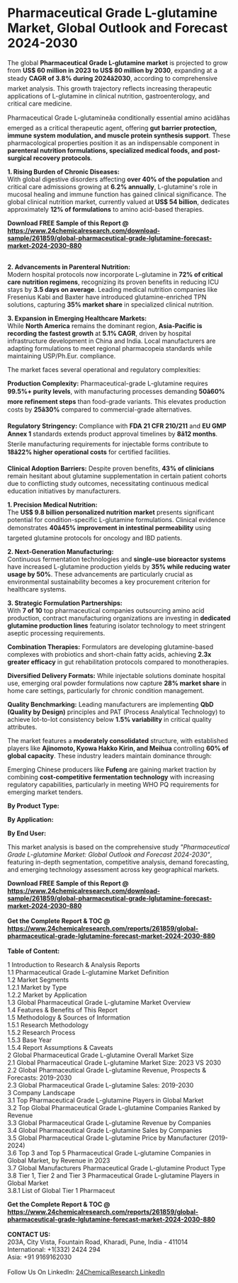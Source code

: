 <h1>Pharmaceutical Grade L-glutamine Market, Global Outlook and Forecast 2024-2030</h1><p>The global <strong>Pharmaceutical Grade L-glutamine market</strong> is projected to grow from <strong>US$ 60 million in 2023 to US$ 80 million by 2030</strong>, expanding at a steady <strong>CAGR of 3.8% during 2024â2030</strong>, according to comprehensive market analysis. This growth trajectory reflects increasing therapeutic applications of L-glutamine in clinical nutrition, gastroenterology, and critical care medicine.</p><p>Pharmaceutical Grade L-glutamineâa conditionally essential amino acidâhas emerged as a critical therapeutic agent, offering <strong>gut barrier protection, immune system modulation, and muscle protein synthesis support</strong>. These pharmacological properties position it as an indispensable component in <strong>parenteral nutrition formulations, specialized medical foods, and post-surgical recovery protocols</strong>.</p><p><strong>1. Rising Burden of Chronic Diseases:</strong><br>
With global digestive disorders affecting <strong>over 40% of the population</strong> and critical care admissions growing at <strong>6.2% annually</strong>, L-glutamine's role in mucosal healing and immune function has gained clinical significance. The global clinical nutrition market, currently valued at <strong>US$ 54 billion</strong>, dedicates approximately <strong>12% of formulations</strong> to amino acid-based therapies.</p><div><b>Download FREE Sample of this Report @ 
            <a href="https://www.24chemicalresearch.com/download-sample/261859/global-pharmaceutical-grade-lglutamine-forecast-market-2024-2030-880">
            https://www.24chemicalresearch.com/download-sample/261859/global-pharmaceutical-grade-lglutamine-forecast-market-2024-2030-880</a></b></div><br><p><strong>2. Advancements in Parenteral Nutrition:</strong><br>
Modern hospital protocols now incorporate L-glutamine in <strong>72% of critical care nutrition regimens</strong>, recognizing its proven benefits in reducing ICU stays by <strong>3.5 days on average</strong>. Leading medical nutrition companies like Fresenius Kabi and Baxter have introduced glutamine-enriched TPN solutions, capturing <strong>35% market share</strong> in specialized clinical nutrition.</p><p><strong>3. Expansion in Emerging Healthcare Markets:</strong><br>
While <strong>North America</strong> remains the dominant region, <strong>Asia-Pacific is recording the fastest growth</strong> at <strong>5.1% CAGR</strong>, driven by hospital infrastructure development in China and India. Local manufacturers are adapting formulations to meet regional pharmacopeia standards while maintaining USP/Ph.Eur. compliance.</p><p>The market faces several operational and regulatory complexities:</p><p><strong>Production Complexity:</strong> Pharmaceutical-grade L-glutamine requires <strong>99.5%+ purity levels</strong>, with manufacturing processes demanding <strong>50â60% more refinement steps</strong> than food-grade variants. This elevates production costs by <strong>25â30%</strong> compared to commercial-grade alternatives.</p><p><strong>Regulatory Stringency:</strong> Compliance with <strong>FDA 21 CFR 210/211</strong> and <strong>EU GMP Annex 1</strong> standards extends product approval timelines by <strong>8â12 months</strong>. Sterile manufacturing requirements for injectable forms contribute to <strong>18â22% higher operational costs</strong> for certified facilities.</p><p><strong>Clinical Adoption Barriers:</strong> Despite proven benefits, <strong>43% of clinicians</strong> remain hesitant about glutamine supplementation in certain patient cohorts due to conflicting study outcomes, necessitating continuous medical education initiatives by manufacturers.</p><p><strong>1. Precision Medical Nutrition:</strong><br>
The <strong>US$ 9.8 billion personalized nutrition market</strong> presents significant potential for condition-specific L-glutamine formulations. Clinical evidence demonstrates <strong>40â45% improvement in intestinal permeability</strong> using targeted glutamine protocols for oncology and IBD patients.</p><p><strong>2. Next-Generation Manufacturing:</strong><br>
Continuous fermentation technologies and <strong>single-use bioreactor systems</strong> have increased L-glutamine production yields by <strong>35% while reducing water usage by 50%</strong>. These advancements are particularly crucial as environmental sustainability becomes a key procurement criterion for healthcare systems.</p><p><strong>3. Strategic Formulation Partnerships:</strong><br>
With <strong>7 of 10</strong> top pharmaceutical companies outsourcing amino acid production, contract manufacturing organizations are investing in <strong>dedicated glutamine production lines</strong> featuring isolator technology to meet stringent aseptic processing requirements.</p><p><strong>Combination Therapies:</strong> Formulators are developing glutamine-based complexes with probiotics and short-chain fatty acids, achieving <strong>2.3x greater efficacy</strong> in gut rehabilitation protocols compared to monotherapies.</p><p><strong>Diversified Delivery Formats:</strong> While injectable solutions dominate hospital use, emerging oral powder formulations now capture <strong>28% market share</strong> in home care settings, particularly for chronic condition management.</p><p><strong>Quality Benchmarking:</strong> Leading manufacturers are implementing <strong>QbD (Quality by Design)</strong> principles and PAT (Process Analytical Technology) to achieve lot-to-lot consistency below <strong>1.5% variability</strong> in critical quality attributes.</p><p>The market features a <strong>moderately consolidated</strong> structure, with established players like <strong>Ajinomoto, Kyowa Hakko Kirin, and Meihua</strong> controlling <strong>60% of global capacity</strong>. These industry leaders maintain dominance through:</p><p>Emerging Chinese producers like <strong>Fufeng</strong> are gaining market traction by combining <strong>cost-competitive fermentation technology</strong> with increasing regulatory capabilities, particularly in meeting WHO PQ requirements for emerging market tenders.</p><p><strong>By Product Type:</strong></p><p><strong>By Application:</strong></p><p><strong>By End User:</strong></p><p>This market analysis is based on the comprehensive study <em>"Pharmaceutical Grade L-glutamine Market: Global Outlook and Forecast 2024-2030"</em>, featuring in-depth segmentation, competitive analysis, demand forecasting, and emerging technology assessment across key geographical markets.</p><div><b>Download FREE Sample of this Report @ 
            <a href="https://www.24chemicalresearch.com/download-sample/261859/global-pharmaceutical-grade-lglutamine-forecast-market-2024-2030-880">
            https://www.24chemicalresearch.com/download-sample/261859/global-pharmaceutical-grade-lglutamine-forecast-market-2024-2030-880</a></b></div><br><div><b>Get the Complete Report & TOC @ 
            <a href="https://www.24chemicalresearch.com/reports/261859/global-pharmaceutical-grade-lglutamine-forecast-market-2024-2030-880">
            https://www.24chemicalresearch.com/reports/261859/global-pharmaceutical-grade-lglutamine-forecast-market-2024-2030-880</a></b></div><br>
            <b>Table of Content:</b><p>1 Introduction to Research & Analysis Reports<br />
    1.1 Pharmaceutical Grade L-glutamine Market Definition<br />
    1.2 Market Segments<br />
        1.2.1 Market by Type<br />
        1.2.2 Market by Application<br />
    1.3 Global Pharmaceutical Grade L-glutamine Market Overview<br />
    1.4 Features & Benefits of This Report<br />
    1.5 Methodology & Sources of Information<br />
        1.5.1 Research Methodology<br />
        1.5.2 Research Process<br />
        1.5.3 Base Year<br />
        1.5.4 Report Assumptions & Caveats<br />
2 Global Pharmaceutical Grade L-glutamine Overall Market Size<br />
    2.1 Global Pharmaceutical Grade L-glutamine Market Size: 2023 VS 2030<br />
    2.2 Global Pharmaceutical Grade L-glutamine Revenue, Prospects & Forecasts: 2019-2030<br />
    2.3 Global Pharmaceutical Grade L-glutamine Sales: 2019-2030<br />
3 Company Landscape<br />
    3.1 Top Pharmaceutical Grade L-glutamine Players in Global Market<br />
    3.2 Top Global Pharmaceutical Grade L-glutamine Companies Ranked by Revenue<br />
    3.3 Global Pharmaceutical Grade L-glutamine Revenue by Companies<br />
    3.4 Global Pharmaceutical Grade L-glutamine Sales by Companies<br />
    3.5 Global Pharmaceutical Grade L-glutamine Price by Manufacturer (2019-2024)<br />
    3.6 Top 3 and Top 5 Pharmaceutical Grade L-glutamine Companies in Global Market, by Revenue in 2023<br />
    3.7 Global Manufacturers Pharmaceutical Grade L-glutamine Product Type<br />
    3.8 Tier 1, Tier 2 and Tier 3 Pharmaceutical Grade L-glutamine Players in Global Market<br />
        3.8.1 List of Global Tier 1 Pharmaceut</p><div><b>Get the Complete Report & TOC @ 
            <a href="https://www.24chemicalresearch.com/reports/261859/global-pharmaceutical-grade-lglutamine-forecast-market-2024-2030-880">
            https://www.24chemicalresearch.com/reports/261859/global-pharmaceutical-grade-lglutamine-forecast-market-2024-2030-880</a></b></div><br><b>CONTACT US:</b><br>
            203A, City Vista, Fountain Road, Kharadi, Pune, India - 411014<br>
            International: +1(332) 2424 294<br>
            Asia: +91 9169162030 <br><br>
            Follow Us On LinkedIn: <a href="https://www.linkedin.com/company/24chemicalresearch/">24ChemicalResearch LinkedIn</a>